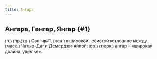 ```yaml
---
title: Ангара
---
```

## Ангара, Гангар, Янгар {#1}

⦅п.⦆ ⦅пр.⦆ ⦅р.⦆ Салгир#1, ⦅нач.⦆ в широкой лесистой котловине между ⦅масс.⦆ Чатыр-Даг и Демерджи-яйлой: ⦅ср.⦆ ⦅тюрк.⦆ ангар – «широкая долина, ущелье».
